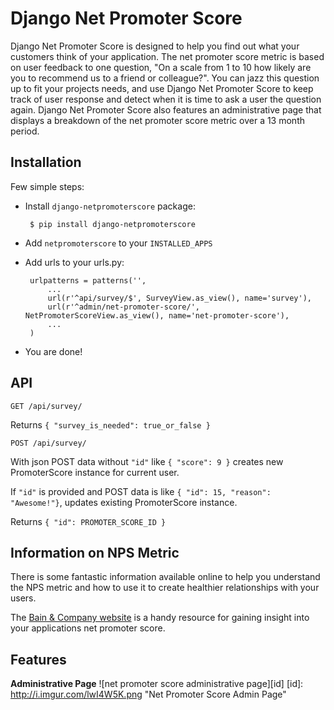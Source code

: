 # Django Net Promoter Score #

Django Net Promoter Score is designed to help you find out what your customers think of your application. The net promoter score metric is based on user feedback to one question, "On a scale from 1 to 10 how likely are you to recommend us to a friend or colleague?". You can jazz this question up to fit your projects needs, and use Django Net Promoter Score to keep track of user response and detect when it is time to ask a user the question again. Django Net Promoter Score also features an administrative page that displays a breakdown of the net promoter score metric over a 13 month period.

## Installation ##

Few simple steps:

 - Install `django-netpromoterscore` package:

        $ pip install django-netpromoterscore

 - Add `netpromoterscore` to your `INSTALLED_APPS`

 - Add urls to your urls.py:

        urlpatterns = patterns('',
            ...
            url(r'^api/survey/$', SurveyView.as_view(), name='survey'),
            url(r'^admin/net-promoter-score/', NetPromoterScoreView.as_view(), name='net-promoter-score'),
            ...
        )

- You are done!

## API ##

    GET /api/survey/

Returns `{ "survey_is_needed": true_or_false }`

    POST /api/survey/

With json POST data without `"id"` like `{ "score": 9 }` creates new PromoterScore instance for current user.

If `"id"` is provided and POST data is like `{ "id": 15, "reason": "Awesome!"}`, updates existing PromoterScore instance.

Returns `{ "id": PROMOTER_SCORE_ID }`

## Information on NPS Metric ##
There is some fantastic information available online to help you understand the NPS metric and how to use it to create healthier relationships with your users.

The [Bain & Company website](http://netpromotersystem.com/ "Title") is a handy resource for gaining insight into your applications net promoter score.

## Features ##
__Administrative Page__
![net promoter score administrative page][id]
[id]: http://i.imgur.com/lwI4W5K.png "Net Promoter Score Admin Page"
